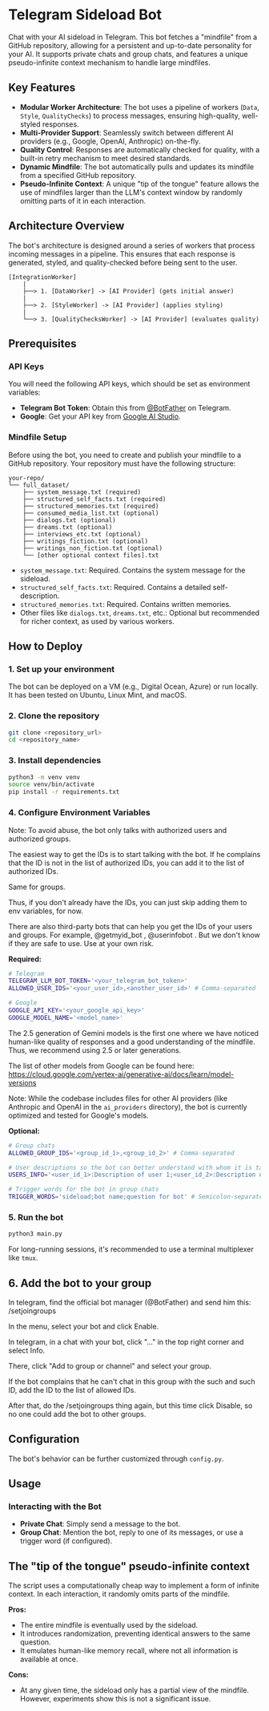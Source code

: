 # Telegram Sideload Bot

Chat with your AI sideload in Telegram. This bot fetches a "mindfile" from a GitHub repository, allowing for a persistent and up-to-date personality for your AI. It supports private chats and group chats, and features a unique pseudo-infinite context mechanism to handle large mindfiles.

## Key Features

-   **Modular Worker Architecture**: The bot uses a pipeline of workers (`Data`, `Style`, `QualityChecks`) to process messages, ensuring high-quality, well-styled responses.
-   **Multi-Provider Support**: Seamlessly switch between different AI providers (e.g., Google, OpenAI, Anthropic) on-the-fly.
-   **Quality Control**: Responses are automatically checked for quality, with a built-in retry mechanism to meet desired standards.
-   **Dynamic Mindfile**: The bot automatically pulls and updates its mindfile from a specified GitHub repository.
-   **Pseudo-Infinite Context**: A unique "tip of the tongue" feature allows the use of mindfiles larger than the LLM's context window by randomly omitting parts of it in each interaction.

## Architecture Overview

The bot's architecture is designed around a series of workers that process incoming messages in a pipeline. This ensures that each response is generated, styled, and quality-checked before being sent to the user.

```
[IntegrationWorker]
    |
    ├──> 1. [DataWorker] -> [AI Provider] (gets initial answer)
    |
    ├──> 2. [StyleWorker] -> [AI Provider] (applies styling)
    |
    └──> 3. [QualityChecksWorker] -> [AI Provider] (evaluates quality)
```

## Prerequisites

### API Keys

You will need the following API keys, which should be set as environment variables:

-   **Telegram Bot Token**: Obtain this from [@BotFather](https://t.me/botfather) on Telegram.
-   **Google**: Get your API key from [Google AI Studio](https://aistudio.google.com/apikey).

### Mindfile Setup

Before using the bot, you need to create and publish your mindfile to a GitHub repository. Your repository must have the following structure:

```
your-repo/
└── full_dataset/
    ├── system_message.txt (required)
    ├── structured_self_facts.txt (required)
    ├── structured_memories.txt (required)
    ├── consumed_media_list.txt (optional)
    ├── dialogs.txt (optional)
    ├── dreams.txt (optional)
    ├── interviews_etc.txt (optional)
    ├── writings_fiction.txt (optional)
    ├── writings_non_fiction.txt (optional)
    └── [other optional context files].txt
```

-   `system_message.txt`: Required. Contains the system message for the sideload.
-   `structured_self_facts.txt`: Required. Contains a detailed self-description.
-   `structured_memories.txt`: Required. Contains written memories.
-   Other files like `dialogs.txt`, `dreams.txt`, etc.: Optional but recommended for richer context, as used by various workers.


## How to Deploy

### 1. Set up your environment

The bot can be deployed on a VM (e.g., Digital Ocean, Azure) or run locally. It has been tested on Ubuntu, Linux Mint, and macOS.

### 2. Clone the repository

```bash
git clone <repository_url>
cd <repository_name>
```

### 3. Install dependencies

```bash
python3 -m venv venv
source venv/bin/activate
pip install -r requirements.txt
```

### 4. Configure Environment Variables

Note: To avoid abuse, the bot only talks with authorized users and authorized groups.

The easiest way to get the IDs is to start talking with the bot. 
If he complains that the ID is not in the list of authorized IDs, you can add it to the list of authorized IDs.

Same for groups. 

Thus, if you don't already have the IDs, you can just skip adding them to env variables, for now. 

There are also third-party bots that can help you get the IDs of your users and groups. 
For example,  @getmyid_bot , @userinfobot .
But we don't know if they are safe to use. Use at your own risk.


**Required:**

```bash
# Telegram
TELEGRAM_LLM_BOT_TOKEN='<your_telegram_bot_token>'
ALLOWED_USER_IDS='<your_user_id>,<another_user_id>' # Comma-separated

# Google
GOOGLE_API_KEY='<your_google_api_key>'
GOOGLE_MODEL_NAME='<model_name>'

```

The 2.5 generation of Gemini models is the first one where we have noticed human-like quality of responses and a good understanding of the mindfile. Thus, we recommend using 2.5 or later generations.

The list of other models from Google can be found here:
https://cloud.google.com/vertex-ai/generative-ai/docs/learn/model-versions

Note: While the codebase includes files for other AI providers (like Anthropic and OpenAI in the `ai_providers` directory), the bot is currently optimized and tested for Google's models.

**Optional:**

```bash
# Group chats
ALLOWED_GROUP_IDS='<group_id_1>,<group_id_2>' # Comma-separated

# User descriptions so the bot can better understand with whom it is talking
USERS_INFO='<user_id_1>:Description of user 1;<user_id_2>:Description of user 2'

# Trigger words for the bot in group chats
TRIGGER_WORDS='sideload;bot name;question for bot' # Semicolon-separated
```



### 5. Run the bot

```bash
python3 main.py
```

For long-running sessions, it's recommended to use a terminal multiplexer like `tmux`.



## 6. Add the bot to your group

In telegram, find the official bot manager (@BotFather) and send him this:
/setjoingroups

In the menu, select your bot and click Enable. 

In telegram, in a chat with your bot, click "..." in the top right corner and select Info.

There, click "Add to group or channel" and select your group.

If the bot complains that he can't chat in this group with the such and such ID,
add the ID to the list of allowed IDs.

After that, do the /setjoingroups thing again, but this time click Disable, so no one could add the bot to other groups.


## Configuration

The bot's behavior can be further customized through `config.py`. 

## Usage

### Interacting with the Bot

-   **Private Chat**: Simply send a message to the bot.
-   **Group Chat**: Mention the bot, reply to one of its messages, or use a trigger word (if configured).
 

## The "tip of the tongue" pseudo-infinite context

The script uses a computationally cheap way to implement a form of infinite context. In each interaction, it randomly omits parts of the mindfile.

**Pros:**
- The entire mindfile is eventually used by the sideload.
- It introduces randomization, preventing identical answers to the same question.
- It emulates human-like memory recall, where not all information is available at once.

**Cons:**
- At any given time, the sideload only has a partial view of the mindfile. However, experiments show this is not a significant issue.